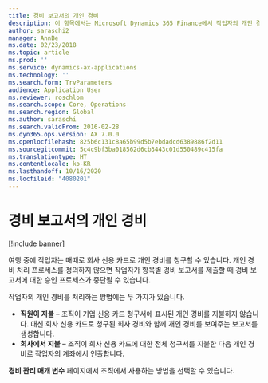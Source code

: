 ```yaml
---
title: 경비 보고서의 개인 경비
description: 이 항목에서는 Microsoft Dynamics 365 Finance에서 작업자의 개인 경비를 처리하는 두 가지 방법을 설명합니다.
author: saraschi2
manager: AnnBe
ms.date: 02/23/2018
ms.topic: article
ms.prod: ''
ms.service: dynamics-ax-applications
ms.technology: ''
ms.search.form: TrvParameters
audience: Application User
ms.reviewer: roschlom
ms.search.scope: Core, Operations
ms.search.region: Global
ms.author: saraschi
ms.search.validFrom: 2016-02-28
ms.dyn365.ops.version: AX 7.0.0
ms.openlocfilehash: 825b6c131c8a65b99d5b7ebdadcd6389886f2d11
ms.sourcegitcommit: 5c4c9bf3ba018562d6cb3443c01d550489c415fa
ms.translationtype: HT
ms.contentlocale: ko-KR
ms.lasthandoff: 10/16/2020
ms.locfileid: "4080201"
---
```

# <a name="personal-expenses-on-an-expense-report"></a>경비 보고서의 개인 경비

[!include [banner](../includes/banner.md)]

여행 중에 작업자는 때때로 회사 신용 카드로 개인 경비를 청구할 수 있습니다. 개인 경비 처리 프로세스를 정의하지 않으면 작업자가 항목별 경비 보고서를 제출할 때 경비 보고서에 대한 승인 프로세스가 중단될 수 있습니다. 

작업자의 개인 경비를 처리하는 방법에는 두 가지가 있습니다.

- **직원이 지불** – 조직이 기업 신용 카드 청구서에 표시된 개인 경비를 지불하지 않습니다. 대신 회사 신용 카드로 청구된 회사 경비와 함께 개인 경비를 보여주는 보고서를 생성합니다.
- **회사에서 지불** – 조직이 회사 신용 카드에 대한 전체 청구서를 지불한 다음 개인 경비로 작업자의 계좌에서 인출합니다.

**경비 관리 매개 변수** 페이지에서 조직에서 사용하는 방법을 선택할 수 있습니다.
